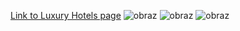 [Link to Luxury Hotels page](https://5ea35d7482b6240006a8bf3d--beach-resort-hotels.netlify.app/)
![obraz](https://user-images.githubusercontent.com/54420112/159348162-1846c317-0b14-4ca8-b2e8-0d5cb7eb2277.png)
![obraz](https://user-images.githubusercontent.com/54420112/159348203-62b72597-52a0-4d67-880d-be972c4974f9.png)
![obraz](https://user-images.githubusercontent.com/54420112/159348229-ead721f7-2574-4a24-8461-44b3156ed669.png)
